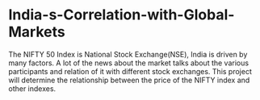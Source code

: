 # India-s-Correlation-with-Global-Markets
The NIFTY 50 Index is National Stock Exchange(NSE), India is driven by many factors. A lot of the news about the market talks about the various participants and relation of it with different stock exchanges. This project will determine the relationship between the price of the NIFTY index and other indexes.
